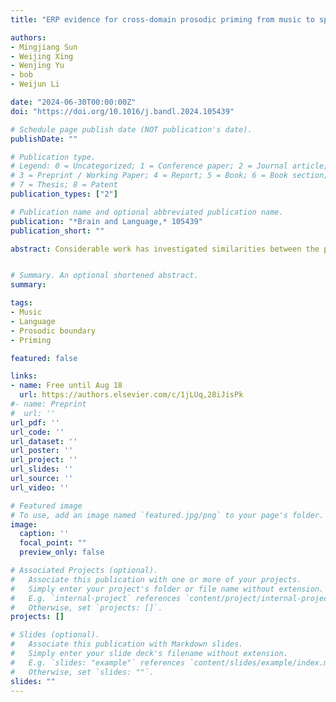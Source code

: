 ```yaml
---
title: "ERP evidence for cross-domain prosodic priming from music to speech"

authors:
- Mingjiang Sun
- Weijing Xing
- Wenjing Yu
- bob
- Weijun Li

date: "2024-06-30T00:00:00Z"
doi: "https://doi.org/10.1016/j.bandl.2024.105439"

# Schedule page publish date (NOT publication's date).
publishDate: ""

# Publication type.
# Legend: 0 = Uncategorized; 1 = Conference paper; 2 = Journal article;
# 3 = Preprint / Working Paper; 4 = Report; 5 = Book; 6 = Book section;
# 7 = Thesis; 8 = Patent
publication_types: ["2"]

# Publication name and optional abbreviated publication name.
publication: "*Brain and Language,* 105439"
publication_short: ""

abstract: Considerable work has investigated similarities between the processing of music and language, but it remains unclear whether typical, genuine music can influence speech processing via cross-domain priming. To investigate this, we measured ERPs to musical phrases and to syntactically ambiguous Chinese phrases that could be disambiguated by early or late prosodic boundaries. Musical primes also had either early or late prosodic boundaries and we asked participants to judge whether the prime and target have the same structure. Within musical phrases, prosodic boundaries elicited reduced N1 and enhanced P2 components (relative to the no-boundary condition) and musical phrases with late boundaries exhibited a closure positive shift (CPS) component. More importantly, primed target phrases elicited a smaller CPS compared to non-primed phrases, regardless of the type of ambiguous phrase. These results suggest that prosodic priming can occur across domains, supporting the existence of common neural processes in music and language processing. 


# Summary. An optional shortened abstract.
summary:

tags:
- Music
- Language
- Prosodic boundary
- Priming

featured: false

links:
- name: Free until Aug 18
  url: https://authors.elsevier.com/c/1jLUq,28iJisPk
#- name: Preprint
#  url: ''
url_pdf: ''
url_code: ''
url_dataset: ''
url_poster: ''
url_project: ''
url_slides: ''
url_source: ''
url_video: ''

# Featured image
# To use, add an image named `featured.jpg/png` to your page's folder. 
image:
  caption: ''
  focal_point: ""
  preview_only: false

# Associated Projects (optional).
#   Associate this publication with one or more of your projects.
#   Simply enter your project's folder or file name without extension.
#   E.g. `internal-project` references `content/project/internal-project/index.md`.
#   Otherwise, set `projects: []`.
projects: []

# Slides (optional).
#   Associate this publication with Markdown slides.
#   Simply enter your slide deck's filename without extension.
#   E.g. `slides: "example"` references `content/slides/example/index.md`.
#   Otherwise, set `slides: ""`.
slides: ""
---
```


